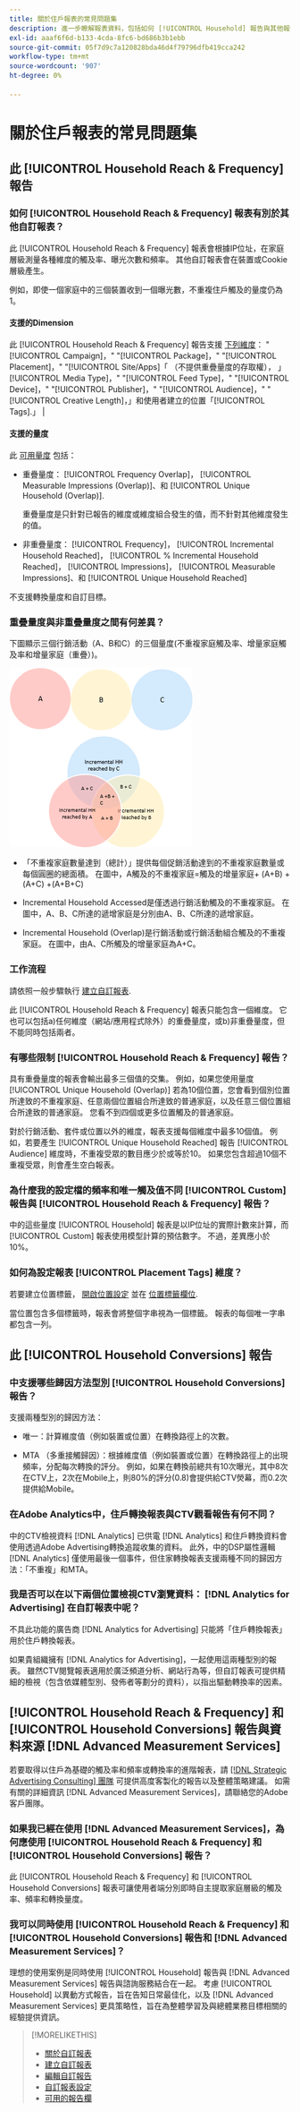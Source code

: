 ```yaml
---
title: 關於住戶報表的常見問題集
description: 進一步瞭解報表資料，包括如何 [!UICONTROL Household] 報告與其他報告和疑難排解不同。
exl-id: aaaf6f6d-b133-4cda-8fc6-bd686b3b1ebb
source-git-commit: 05f7d9c7a120828bda46d4f79796dfb419cca242
workflow-type: tm+mt
source-wordcount: '907'
ht-degree: 0%

---
```


# 關於住戶報表的常見問題集

## 此 [!UICONTROL Household Reach & Frequency] 報告

### 如何 [!UICONTROL Household Reach & Frequency] 報表有別於其他自訂報表？

此 [!UICONTROL Household Reach & Frequency] 報表會根據IP位址，在家庭層級測量各種維度的觸及率、曝光次數和頻率。 其他自訂報表會在裝置或Cookie層級產生。

例如，即使一個家庭中的三個裝置收到一個曝光數，不重複住戶觸及的量度仍為1。

#### 支援的Dimension

此 [!UICONTROL Household Reach & Frequency] 報告支援 [下列維度](/help/dsp/reports/report-columns.md)： &quot;[!UICONTROL Campaign]，&quot; &quot;[!UICONTROL Package]，&quot; &quot;[!UICONTROL Placement]，&quot; &quot;[!UICONTROL Site/Apps]「 （不提供重疊量度的存取權）， 」[!UICONTROL Media Type]，&quot; &quot;[!UICONTROL Feed Type]，&quot; &quot;[!UICONTROL Device]，&quot; &quot;[!UICONTROL Publisher]，&quot; &quot;[!UICONTROL Audience]，&quot; &quot;[!UICONTROL Creative Length]，」和使用者建立的位置「[!UICONTROL Tags].」 |

#### 支援的量度

此 [可用量度](/help/dsp/reports/report-columns.md) 包括：

* 重疊量度： [!UICONTROL Frequency Overlap]， [!UICONTROL Measurable Impressions (Overlap)]、和 [!UICONTROL Unique Household (Overlap)].

  重疊量度是只針對已報告的維度或維度組合發生的值，而不針對其他維度發生的值。 <!-- For example, it might show the ?? -->

* 非重疊量度： [!UICONTROL Frequency]， [!UICONTROL Incremental Household Reached]， [!UICONTROL % Incremental Household Reached]， [!UICONTROL Impressions]， [!UICONTROL Measurable Impressions]、和 [!UICONTROL Unique Household Reached]

不支援轉換量度和自訂目標。

### 重疊量度與非重疊量度之間有何差異？

下圖顯示三個行銷活動（A、B和C）的三個量度(不重複家庭觸及率、增量家庭觸及率和增量家庭（重疊）)。

![住家重疊量度的插圖](/help/dsp/assets/household-overlap-metrics-illustration.png "住家重疊量度的插圖")

* 「不重複家庭數量達到（總計）」提供每個促銷活動達到的不重複家庭數量或每個圓圈的總面積。 在圖中，A觸及的不重複家庭=觸及的增量家庭+ (A+B) + (A+C) +(A+B+C)

* Incremental Household Accessed是僅透過行銷活動觸及的不重複家庭。 在圖中，A、B、C所達的遞增家庭是分別由A、B、C所達的遞增家庭。

* Incremental Household (Overlap)是行銷活動或行銷活動組合觸及的不重複家庭。 在圖中，由A、C所觸及的增量家庭為A+C。

### 工作流程

請依照一般步驟執行 [建立自訂報表](report-create.md).

此 [!UICONTROL Household Reach & Frequency] 報表只能包含一個維度。 它也可以包括a)任何維度（網站/應用程式除外）的重疊量度，或b)非重疊量度，但不能同時包括兩者。

### 有哪些限制 [!UICONTROL Household Reach & Frequency] 報告？

具有重疊量度的報表會輸出最多三個值的交集。 例如，如果您使用量度 [!UICONTROL Unique Household (Overlap)] 若為10個位置，您會看到個別位置所達致的不重複家庭、任意兩個位置組合所達致的普通家庭，以及任意三個位置組合所達致的普通家庭。 您看不到四個或更多位置觸及的普通家庭。

對於行銷活動、套件或位置以外的維度，報表支援每個維度中最多10個值。 例如，若要產生 [!UICONTROL Unique Household Reached] 報告 [!UICONTROL Audience] 維度時，不重複受眾的數目應少於或等於10。 如果您包含超過10個不重複受眾，則會產生空白報表。

### 為什麼我的設定檔的頻率和唯一觸及值不同 [!UICONTROL Custom] 報告與 [!UICONTROL Household Reach & Frequency] 報告？

中的這些量度 [!UICONTROL Household] 報表是以IP位址的實際計數來計算，而 [!UICONTROL Custom] 報表使用模型計算的預估數字。 不過，差異應小於10%。

### 如何為設定報表 [!UICONTROL Placement Tags] 維度？

若要建立位置標籤， [開啟位置設定](/help/dsp/campaign-management/placements/placement-edit.md) 並在 [位置標籤欄位](/help/dsp/campaign-management/placements/placement-settings.md).

當位置包含多個標籤時，報表會將整個字串視為一個標籤。 報表的每個唯一字串都包含一列。

## 此 [!UICONTROL Household Conversions] 報告

### 中支援哪些歸因方法型別 [!UICONTROL Household Conversions] 報告？

支援兩種型別的歸因方法：

* 唯一：計算維度值（例如裝置或位置）在轉換路徑上的次數。

* MTA （多重接觸歸因）：根據維度值（例如裝置或位置）在轉換路徑上的出現頻率，分配每次轉換的評分。 例如，如果在轉換前總共有10次曝光，其中8次在CTV上，2次在Mobile上，則80%的評分(0.8)會提供給CTV熒幕，而0.2次提供給Mobile。

### 在Adobe Analytics中，住戶轉換報表與CTV觀看報告有何不同？

中的CTV檢視資料 [!DNL Analytics] 已供電 [!DNL Analytics] 和住戶轉換資料會使用透過Adobe Advertising轉換追蹤收集的資料。 此外，中的DSP屬性邏輯 [!DNL Analytics] 僅使用最後一個事件，但住家轉換報表支援兩種不同的歸因方法：「不重複」和MTA。

### 我是否可以在以下兩個位置檢視CTV瀏覽資料： [!DNL Analytics for Advertising] 在自訂報表中呢？

不具此功能的廣告商 [!DNL Analytics for Advertising] 只能將「住戶轉換報表」用於住戶轉換報表。

如果貴組織擁有 [!DNL Analytics for Advertising]，一起使用這兩種型別的報表。 雖然CTV閱覽報表適用於廣泛頻道分析、網站行為等，但自訂報表可提供精細的檢視（包含依媒體型別、發佈者等劃分的資料），以指出驅動轉換率的因素。

## [!UICONTROL Household Reach & Frequency] 和 [!UICONTROL Household Conversions] 報告與資料來源 [!DNL Advanced Measurement Services]

若要取得以住戶為基礎的觸及率和頻率或轉換率的進階報表，請 [[!DNL Strategic Advertising Consulting] 團隊](/help/dsp/introduction/advanced-measurement-services.md) 可提供高度客製化的報告以及整體策略建議。 如需有關的詳細資訊 [!DNL Advanced Measurement Services]，請聯絡您的Adobe客戶團隊。

### 如果我已經在使用 [!DNL Advanced Measurement Services]，為何應使用 [!UICONTROL Household Reach & Frequency] 和 [!UICONTROL Household Conversions] 報告？

此 [!UICONTROL Household Reach & Frequency] 和 [!UICONTROL Household Conversions] 報表可讓使用者端分別即時自主提取家庭層級的觸及率、頻率和轉換量度。

### 我可以同時使用 [!UICONTROL Household Reach & Frequency] 和 [!UICONTROL Household Conversions] 報告和 [!DNL Advanced Measurement Services]？

理想的使用案例是同時使用 [!UICONTROL Household] 報告與 [!DNL Advanced Measurement Services] 報告與諮詢服務結合在一起。 考慮 [!UICONTROL Household] 以異動方式報告，旨在告知日常最佳化，以及 [!DNL Advanced Measurement Services] 更具策略性，旨在為整體學習及與總體業務目標相關的經驗提供資訊。

>[!MORELIKETHIS]
>
>* [關於自訂報表](/help/dsp/reports/report-about.md)
>* [建立自訂報表](/help/dsp/reports/report-create.md)
>* [編輯自訂報告](/help/dsp/reports/report-edit.md)
>* [自訂報表設定](/help/dsp/reports/report-settings.md)
>* [可用的報告欄](/help/dsp/reports/report-columns.md)
